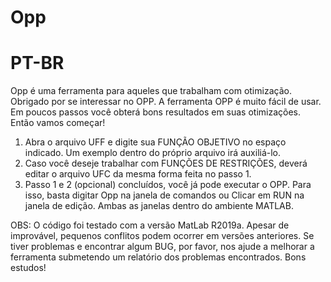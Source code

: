 # Opp
# PT-BR
Opp é uma ferramenta para aqueles que trabalham com otimização.
Obrigado por se interessar no OPP.
A ferramenta OPP é muito fácil de usar. Em poucos passos você obterá bons resultados em suas otimizações. Então vamos começar!
1.	Abra o arquivo UFF e digite sua FUNÇÃO OBJETIVO no espaço indicado. Um exemplo dentro do próprio arquivo irá auxiliá-lo.
2.	Caso você deseje trabalhar com FUNÇÕES DE RESTRIÇÕES, deverá editar o arquivo UFC da mesma forma feita no passo 1.
3.	Passo 1 e 2 (opcional) concluídos, você já pode executar o OPP. Para isso, basta digitar Opp na janela de comandos ou Clicar em RUN na janela de edição. Ambas as janelas dentro do ambiente MATLAB.

OBS: O código foi testado com a versão MatLab R2019a. Apesar de improvável, pequenos conflitos podem ocorrer em versões anteriores. Se tiver problemas e encontrar algum BUG, por favor, nos ajude a melhorar a ferramenta submetendo um relatório dos problemas encontrados.
Bons estudos!
